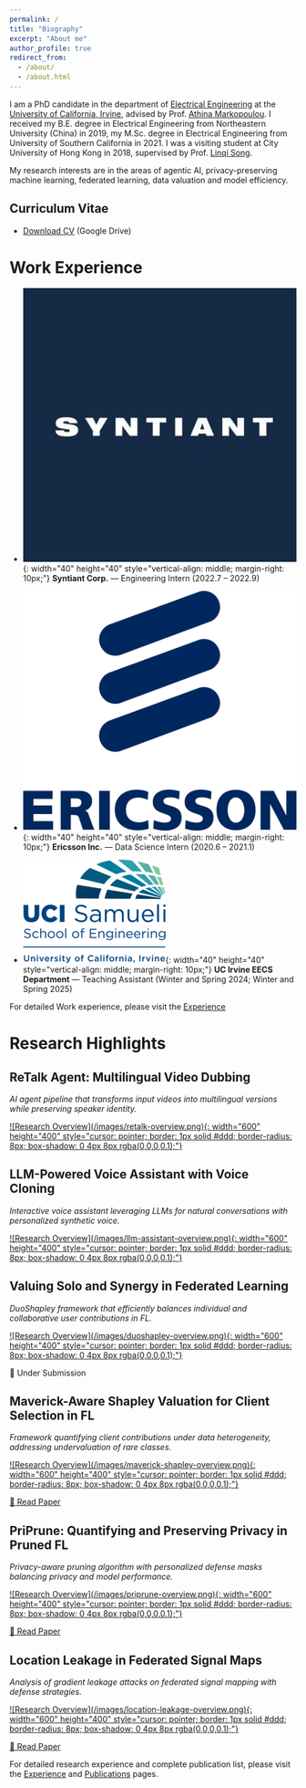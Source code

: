 ```yaml
---
permalink: /
title: "Biography"
excerpt: "About me"
author_profile: true
redirect_from: 
  - /about/
  - /about.html
---
```



<!-- Biography
------ -->
I am a PhD candidate in the department of [Electrical Engineering](https://engineering.uci.edu/dept/eecs) at the [University of California, Irvine](https://uci.edu), advised by Prof. [Athina Markopoulou](https://athinagroup.eng.uci.edu/athina/). I received my B.E. degree in Electrical Engineering from Northeastern University (China) in 2019, my M.Sc. degree in Electrical Engineering from University of Southern California in 2021. I was a visiting student at City University of Hong Kong in 2018, supervised by Prof. [Linqi Song](https://sites.google.com/site/aisquaredlab/about-us/linqi?authuser=0).

My research interests are in the areas of agentic AI, privacy-preserving machine learning, federated learning, data valuation and model efficiency.

<!-- Education
======

* **University of California, Irvine, 09/2021 - Present**
  * Degree: PhD
  * Major: Electrical Engineering
  * GPA: 4.0/4.0

* **University of Southern California, 08/2019 - 05/2021**
  * Degree: Master
  * Major: Electrical Engineering
  * GPA: 3.71/4.0

* **Northeastern University (China), 09/2015 - 06/2019**
  * Degree: Bachelor
  * Major: Electronic Information Engineering
  * GPA: 93/100 -->

<!-- Research Experience
======

* PriPrune: Quantifying and Preserving Privacy in Pruned FL, 2022.11 – 2023.8.
  * Advisor: Prof. Athina Markopoulou (University of California Irvine).
  * Performed the first investigation of privacy guarantees for model pruning in FL. We also derived information-
theoretic upper bounds on the amount of information leaked by pruned FL models.
  * Introduced PriPrune – a privacy-aware algorithm for local model pruning, which uses a personalized per-
client defense mask and adapts the defense pruning rate so as to jointly optimize privacy and model perfor-
mance.

* Information Leakage In Personalized Federated Learning, 2022.4 – 2022.6.
  * Advisor: Prof. Athina Markopoulou (University of California Irvine).
  * Launched the gradient leakage attack (DLG attack) in personalized federated learning and articulated how personalized FL can influence the DLG attack with regard to different level of personalization. We showed that with low-level personalization, the DLG attack could easily reconstruct clients’ training data but with high-level personalization, the overall performance of DLG attack deteriorated a lot.
  * Proposed the PerFed-LDP, the per-example level differential privacy for personalized federated learning. We analyzed the privacy-utility tradeoff of PerFed-LDP and demonstrated the results of DLG attack in differentially private personalized FL.

* Privacy by Projection: Federated Population Density Estimation by Projecting on Random Features, 2021.12 – 2022.07.
  * Advisor: Prof. Athina Markopoulou (University of California Irvine).
  * Proposed a federated KDE framework for estimating the user population density,which not only kept users’ data local, but also protected against a malicious server that tries to infer users’ locations.
  * Our proposed federated Random Fourier feature (RFF) KDE leveraged a random feature representation of the KDE solution, in which each user’s information was irreversibly projected onto a small number of spatially delocalized basis functions.

* Location Leakage in Federated Signal Maps, 2021.11 – 2022.04.
  * Advisor: Prof. Athina Markopoulou (University of California Irvine).
  * launched the gradients leakage attack (DLG attack) on signal map prediction tasks and successfully recon- structed the average location of users’ private spatiotemporal dataset during the federated training process.
  * Proposed a defense approach that selects local batches so that the inferred location is far from the true average location, thus misleading the DLG attacker. Explored the tradeoff between utility in federated
signal map task and privacy in protecting clients’ data.

* SaferQ: Obfuscating Search Queries via Generative Adversarial Privacy, 2020.03 – 2020.05.
  * Advisor: Prof. Keith Chugg (University of Southern California).
  * Our proposed SaferQ extended the existing Generative Adversarial Privacy framework for sequence gen- eration problems. Deployed between browser and query log databases. Query logs will be obfuscated by SaferQ based on our desired privacy and utility tradeoff ratio.

* Secure Federated XGBoost Framework, 2018.09 – 2019.08.
  * Advisor: Prof. Linqi Song (City University of Hong Kong).
  * Our proposed secure federated XGBoost algorithm incorporated data aggregation and sparse federated up-
date processes to balance the tradeoff between privacy and learning performance.
  * Based on the characteristics of split finding in XGBoost, we introduced the anonymous virtual data cluster
in the data aggregation process and thus hided a specific user’s gradients under the anonymous cluster.


Work Experience
======

* 07/2022 - 09/2022: Engineering Intern
  * Syntiant Corp.
  * Research on keyword spotting with student-teacher framework.
  
* 06/2020 - 01/2021: Data Science Internship
  * Ericsson Inc.
  * Research on secure federated learning with XGBoost. -->

<!-- Preprints
====== -->

<!-- Publications
============

Chu, Tianyue\*, **Yang, Mengwei**\*, and Laoutaris, Nikolaos, and Markopoulou, Athina. “[PriPrune: Quantifying and Preserving Privacy in Pruned Federated Learning](https://arxiv.org/pdf/2310.19958.pdf)”, arXiv preprint arXiv:2310.19958 (2023), under review.

Bakopoulou, Evita\*, **Yang, Mengwei**\*, and Zhang, Jiang and Psounis, Konstantinos and Markopoulou, Athina, "[Location leakage in federated signal maps](https://arxiv.org/pdf/2112.03452.pdf).", accepted in IEEE Transactions on Mobile Computing, Oct. 2023

Zong, Zixiao and **Yang, Mengwei** and Ley, Justin and Butts, Carter T and Markopoulou, Athina, "[Privacy by projection: Federated population density estimation by projecting on random features](https://petsymposium.org/popets/2023/popets-2023-0019.pdf).", in Proceedings of Privacy Enhancing Technologies (PoPETs), 2023(1), Lausanne, Switzerland, July 2023.

**Yang, Mengwei** and Song, Linqi and Xu, Jie and Li, Congduan and Tan, Guozhen, "[The Tradeoff Between Privacy and Accuracy in Anomaly Detection Using Federated XGBoost](https://arxiv.org/pdf/1907.07157.pdf)", accepted and to appear in IJCAI Workshop: 1st International Workshop on Federated Machine Learning for User Privacy and Data Confidentiality (IJCAI-FL 2019).

(* means equal contributions) -->

<!-- Create content & metadata
------
For site content, there is one markdown file for each type of content, which are stored in directories like _publications, _talks, _posts, _teaching, or _pages. For example, each talk is a markdown file in the [_talks directory](https://github.com/academicpages/academicpages.github.io/tree/master/_talks). At the top of each markdown file is structured data in YAML about the talk, which the theme will parse to do lots of cool stuff. The same structured data about a talk is used to generate the list of talks on the [Talks page](https://academicpages.github.io/talks), each [individual page](https://academicpages.github.io/talks/2012-03-01-talk-1) for specific talks, the talks section for the [CV page](https://academicpages.github.io/cv), and the [map of places you've given a talk](https://academicpages.github.io/talkmap.html) (if you run this [python file](https://github.com/academicpages/academicpages.github.io/blob/master/talkmap.py) or [Jupyter notebook](https://github.com/academicpages/academicpages.github.io/blob/master/talkmap.ipynb), which creates the HTML for the map based on the contents of the _talks directory).

**Markdown generator**

I have also created [a set of Jupyter notebooks](https://github.com/academicpages/academicpages.github.io/tree/master/markdown_generator
) that converts a CSV containing structured data about talks or presentations into individual markdown files that will be properly formatted for the academicpages template. The sample CSVs in that directory are the ones I used to create my own personal website at stuartgeiger.com. My usual workflow is that I keep a spreadsheet of my publications and talks, then run the code in these notebooks to generate the markdown files, then commit and push them to the GitHub repository.

How to edit your site's GitHub repository
------
Many people use a git client to create files on their local computer and then push them to GitHub's servers. If you are not familiar with git, you can directly edit these configuration and markdown files directly in the github.com interface. Navigate to a file (like [this one](https://github.com/academicpages/academicpages.github.io/blob/master/_talks/2012-03-01-talk-1.md) and click the pencil icon in the top right of the content preview (to the right of the "Raw | Blame | History" buttons). You can delete a file by clicking the trashcan icon to the right of the pencil icon. You can also create new files or upload files by navigating to a directory and clicking the "Create new file" or "Upload files" buttons. 

Example: editing a markdown file for a talk
![Editing a markdown file for a talk](/images/editing-talk.png)

For more info
------
More info about configuring academicpages can be found in [the guide](https://academicpages.github.io/markdown/). The [guides for the Minimal Mistakes theme](https://mmistakes.github.io/minimal-mistakes/docs/configuration/) (which this theme was forked from) might also be helpful. -->

Curriculum Vitae
---------------------

* [Download CV](https://drive.google.com/file/d/1jpXVu7VZ2YXTrlZOJWg1Fz1rY2lo2xqp/view?usp=share_link) (Google Drive)



Work Experience
======

* ![Company Logo](/images/syntiant.jpg){: width="40" height="40" style="vertical-align: middle; margin-right: 10px;"} **Syntiant Corp.** — Engineering Intern (2022.7 – 2022.9)

* ![Company Logo](/images/Ericsson_logo.png){: width="40" height="40" style="vertical-align: middle; margin-right: 10px;"} **Ericsson Inc.** — Data Science Intern (2020.6 – 2021.1)

* ![Company Logo](/images/UCI.png){: width="40" height="40" style="vertical-align: middle; margin-right: 10px;"} **UC Irvine EECS Department** — Teaching Assistant (Winter and Spring 2024; Winter and Spring 2025)

For detailed Work experience, please visit the [Experience](/experience/experience)

Research Highlights
======

## ReTalk Agent: Multilingual Video Dubbing
*AI agent pipeline that transforms input videos into multilingual versions while preserving speaker identity.*

<a href="/images/retalk-overview.png" target="_blank">
![Research Overview](/images/retalk-overview.png){: width="600" height="400" style="cursor: pointer; border: 1px solid #ddd; border-radius: 8px; box-shadow: 0 4px 8px rgba(0,0,0,0.1);"}
</a>

## LLM-Powered Voice Assistant with Voice Cloning
*Interactive voice assistant leveraging LLMs for natural conversations with personalized synthetic voice.*

<a href="/images/llm-assistant-overview.png" target="_blank">
![Research Overview](/images/llm-assistant-overview.png){: width="600" height="400" style="cursor: pointer; border: 1px solid #ddd; border-radius: 8px; box-shadow: 0 4px 8px rgba(0,0,0,0.1);"}
</a>

## Valuing Solo and Synergy in Federated Learning
*DuoShapley framework that efficiently balances individual and collaborative user contributions in FL.*

<a href="/images/duoshapley-overview.png" target="_blank">
![Research Overview](/images/duoshapley-overview.png){: width="600" height="400" style="cursor: pointer; border: 1px solid #ddd; border-radius: 8px; box-shadow: 0 4px 8px rgba(0,0,0,0.1);"}
</a>

📄 Under Submission

## Maverick-Aware Shapley Valuation for Client Selection in FL
*Framework quantifying client contributions under data heterogeneity, addressing undervaluation of rare classes.*

<a href="/images/maverick-shapley-overview.png" target="_blank">
![Research Overview](/images/maverick-shapley-overview.png){: width="600" height="400" style="cursor: pointer; border: 1px solid #ddd; border-radius: 8px; box-shadow: 0 4px 8px rgba(0,0,0,0.1);"}
</a>

[📄 Read Paper](https://arxiv.org/pdf/2405.12590)

## PriPrune: Quantifying and Preserving Privacy in Pruned FL
*Privacy-aware pruning algorithm with personalized defense masks balancing privacy and model performance.*

<a href="/images/priprune-overview.png" target="_blank">
![Research Overview](/images/priprune-overview.png){: width="600" height="400" style="cursor: pointer; border: 1px solid #ddd; border-radius: 8px; box-shadow: 0 4px 8px rgba(0,0,0,0.1);"}
</a>

[📄 Read Paper](https://doi.org/10.1145/3702241)

## Location Leakage in Federated Signal Maps
*Analysis of gradient leakage attacks on federated signal mapping with defense strategies.*

<a href="/images/location-leakage-overview.png" target="_blank">
![Research Overview](/images/location-leakage-overview.png){: width="600" height="400" style="cursor: pointer; border: 1px solid #ddd; border-radius: 8px; box-shadow: 0 4px 8px rgba(0,0,0,0.1);"}
</a>

[📄 Read Paper](https://www.computer.org/csdl/journal/tm/2024/06/10315165/1S2UkRgrKMw)

For detailed research experience and complete publication list, please visit the [Experience](/experience/experience) and [Publications](/publications/) pages.

